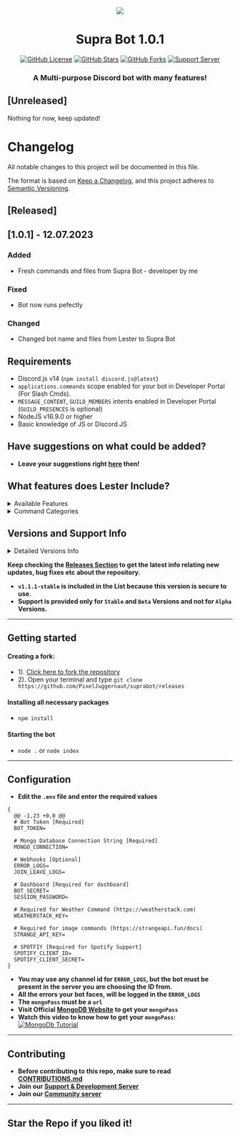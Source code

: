 
**<p align="center"> <img src="https://i.imgur.com/dxS1u0b.jpg" /> </p>**


<h1 align="center"> Supra Bot 1.0.1  </h1>
<p align="center">
<a href="https://github.com/PixelJuggernaut/suprabot/blob/main/LICENSE"><img alt="GitHub License" src="https://img.shields.io/github/license/PixelJuggernaut/suprabot?style=for-the-badge"></a>
<a href="https://github.com/PixelJuggernaut/stargazers"><img alt="GitHub Stars" src="https://img.shields.io/github/stars/PixelJuggernaut/suprabot?style=for-the-badge"></a> 
<a href="PixelJuggernaut/suprabot/network"><img alt="GitHub Forks" src="https://img.shields.io/github/forks/PixelJuggernaut/suprabot?style=for-the-badge"></a>
<a href="https://discord.gg/pk8Ve68UEH"><img alt="Support Server" src="https://img.shields.io/badge/Discord-7289DA?style=for-the-badge&logo=discord&logoColor=white"></a>
</p>
<h3 align="center">A Multi-purpose Discord bot with many features!</h3>

## [Unreleased]
Nothing for now, keep updated!
# Changelog

All notable changes to this project will be documented in this file.

The format is based on [Keep a Changelog](https://keepachangelog.com/en/1.0.0/),
and this project adheres to [Semantic Versioning](https://semver.org/spec/v2.0.0.html).

## [Released]

## [1.0.1] - 12.07.2023

### Added

- Fresh commands and files from Supra Bot - developer by me

### Fixed

- Bot now runs pefectly

### Changed

- Changed bot name and files from Lester to Supra Bot

## Requirements
- Discord.js v14 (`npm install discord.js@latest`)
- `applications.commands` scope enabled for your bot in Developer Portal (For Slash Cmds).
- `MESSAGE_CONTENT`, `GUILD_MEMBERS` intents enabled in Developer Portal (`GUILD_PRESENCES` is optional)
- NodeJS v16.9.0 or higher
- Basic knowledge of JS or Discord.JS

## Have suggestions on what could be added?
- **Leave your suggestions right [here](https://github.com/PixelJuggernaut/suprabot/discussions) then!**

## What features does Lester Include?

<details><summary>Available Features</summary>

| Features             | Availability |
| -------------------- | ------------ |
| Anti-Link            |     ✅       |
| Autorole             |     ✅       |
| Auto-Mod             |     ✅       |
| Custom Prefix        |     ✅       |
| Database             |     ✅       |
| Welcomer             |     ✅       |
| Welcomer             |     ✅       |
| Logging              |     ✅       |
| Fun                  |     ✅       |
| Menu(s)              |     ✅       |
| Suggestion System    |     ✅       |
| Slash Commands       |     ✅       |
| Rep System           |     ✅       |
| Verification System  |     ✅       |
| Vote Credits         |     ✅       |
| Economy              |     ✅       |
| Notes                |     ✅       |
| Invites              |     ✅       |
| Levels               |     ✅       |
| Suggestions          |     ✅       |
| Dashboard            |     ✅       |
| Giveaways            |     ✅       |
| And other stuff, take a look :)      | 

</details>

<details><summary>Command Categories</summary>

| Commands Category      | Availability |
| ---------------------- | ------------ |
| Configuration          |     ✅       |
| Fun                    |     ✅       |
| Image                  |     ✅       |
| Info                   |     ✅       |
| Moderation             |     ✅       |
| Music                  |     ✅       |
| NSFW                   |     ✅       |
| Utilities              |     ✅       |

</details>

## Versions and Support Info

<details><summary>Detailed Versions Info</summary>

|              Supra Versions                            |      Support Status      |
| ------------------------------------------------------ | ------------------------ |
| v1.0.1-beta                                            |         Available        |

</details>

 **Keep checking the [Releases Section]([https://github.com/PixelJuggernaut/suprabot/releases]) to get the latest info relating new updates, bug fixes etc about the repository.**
- **`v1.1.1-stable` is included in the List because this version is secure to use.**
- **Support is provided only for `Stable` and `Beta` Versions and not for `Alpha` Versions.**

---

## Getting started
#### Creating a fork:
- 1). [Click here to fork the repository](https://github.com/PixelJuggernaut/suprabot)
- 2). Open your terminal and type `git clone https://github.com/PixelJuggernaut/suprabot/releases`
#### Installing all necessary packages
- `npm install`
#### Starting the bot
- `node .` or `node index` 

---

## Configuration
- **Edit the `.env` file and enter the  required values**
```
{
  @@ -1,23 +0,0 @@
  # Bot Token [Required]
  BOT_TOKEN= 

  # Mongo Database Connection String [Required]
  MONGO_CONNECTION= 

  # Webhooks [Optional]
  ERROR_LOGS=
  JOIN_LEAVE_LOGS=

  # Dashboard [Required for dashboard]
  BOT_SECRET= 
  SESSION_PASSWORD= 

  # Required for Weather Command (https://weatherstack.com)
  WEATHERSTACK_KEY=

  # Required for image commands (https://strangeapi.fun/docs)
  STRANGE_API_KEY=

  # SPOTFIY [Required for Spotify Support]
  SPOTIFY_CLIENT_ID= 
  SPOTIFY_CLIENT_SECRET= 
}
```
- **You may use any channel id for `ERROR_LOGS`, but the bot must be present in the server you are choosing the ID from.**
- **All the errors your bot faces, will be logged in the `ERROR_LOGS`**
- **The `mongoPass` must be a `url`**
- **Visit Official [MongoDB Website](https://mongodb.com) to get your `mongoPass`**
- **Watch this video to know how to get your `mongoPass`:**
[![MongoDb Tutorial](http://img.youtube.com/vi/pf-8KA8td88/0.jpg)](http://www.youtube.com/watch?v=pf-8KA8td88 "MongoDB Tutorial")


---

## Contributing
- **Before contributing to this repo, make sure to read [CONTRIBUTIONS.md](https://github.com/PixelJuggernaut/suprabot/blob/main/CONTRIBUTING.md)**
- **Join our [Support & Development Server](https://discord.gg/pk8Ve68UEH)**
- **Join our [Community server](https://discord.gg/EKVzH5tqhR)**

---

## Star the Repo if you liked it!
